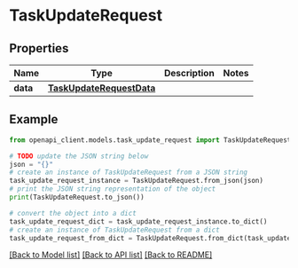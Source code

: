 # TaskUpdateRequest


## Properties

Name | Type | Description | Notes
------------ | ------------- | ------------- | -------------
**data** | [**TaskUpdateRequestData**](TaskUpdateRequestData.md) |  | 

## Example

```python
from openapi_client.models.task_update_request import TaskUpdateRequest

# TODO update the JSON string below
json = "{}"
# create an instance of TaskUpdateRequest from a JSON string
task_update_request_instance = TaskUpdateRequest.from_json(json)
# print the JSON string representation of the object
print(TaskUpdateRequest.to_json())

# convert the object into a dict
task_update_request_dict = task_update_request_instance.to_dict()
# create an instance of TaskUpdateRequest from a dict
task_update_request_from_dict = TaskUpdateRequest.from_dict(task_update_request_dict)
```
[[Back to Model list]](../README.md#documentation-for-models) [[Back to API list]](../README.md#documentation-for-api-endpoints) [[Back to README]](../README.md)


